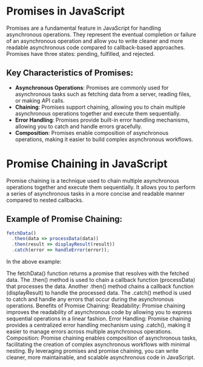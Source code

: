 # Promises in JavaScript

Promises are a fundamental feature in JavaScript for handling asynchronous operations. They represent the eventual completion or failure of an asynchronous operation and allow you to write cleaner and more readable asynchronous code compared to callback-based approaches. Promises have three states: pending, fulfilled, and rejected.

## Key Characteristics of Promises:
- **Asynchronous Operations**: Promises are commonly used for asynchronous tasks such as fetching data from a server, reading files, or making API calls.
- **Chaining**: Promises support chaining, allowing you to chain multiple asynchronous operations together and execute them sequentially.
- **Error Handling**: Promises provide built-in error handling mechanisms, allowing you to catch and handle errors gracefully.
- **Composition**: Promises enable composition of asynchronous operations, making it easier to build complex asynchronous workflows.

# Promise Chaining in JavaScript

Promise chaining is a technique used to chain multiple asynchronous operations together and execute them sequentially. It allows you to perform a series of asynchronous tasks in a more concise and readable manner compared to nested callbacks.

## Example of Promise Chaining:

```javascript
fetchData()
  .then(data => processData(data))
  .then(result => displayResult(result))
  .catch(error => handleError(error));

```
In the above example:

The fetchData() function returns a promise that resolves with the fetched data.
The .then() method is used to chain a callback function (processData) that processes the data.
Another .then() method chains a callback function (displayResult) to handle the processed data.
The .catch() method is used to catch and handle any errors that occur during the asynchronous operations.
Benefits of Promise Chaining:
Readability: Promise chaining improves the readability of asynchronous code by allowing you to express sequential operations in a linear fashion.
Error Handling: Promise chaining provides a centralized error handling mechanism using .catch(), making it easier to manage errors across multiple asynchronous operations.
Composition: Promise chaining enables composition of asynchronous tasks, facilitating the creation of complex asynchronous workflows with minimal nesting.
By leveraging promises and promise chaining, you can write cleaner, more maintainable, and scalable asynchronous code in JavaScript.